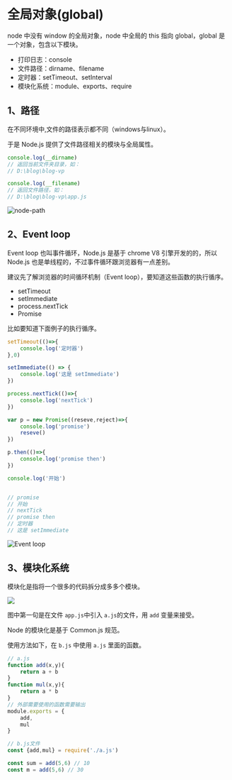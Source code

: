 # 全局对象(global)

node 中没有 window 的全局对象，node 中全局的 this 指向 global，global 是一个对象，包含以下模块。

- 打印日志：console
- 文件路径：dirname、filename
- 定时器：setTimeout、setInterval
- 模块化系统：module、exports、require

## 1、路径

在不同环境中,文件的路径表示都不同（windows与linux）。

于是 Node.js 提供了文件路径相关的模块与全局属性。

```js
console.log(__dirname)
// 返回当前文件夹目录，如：
// D:\blog\blog-vp

console.log(__filename)
// 返回文件路径，如：
// D:\blog\blog-vp\app.js
```

![node-path](node-path.gif)

## 2、Event loop

Event loop 也叫事件循环，Node.js 是基于 chrome V8 引擎开发的的，所以 Node.js 也是单线程的，不过事件循环跟浏览器有一点差别。

建议先了解浏览器的时间循环机制（Event loop），要知道这些函数的执行循序。

- setTimeout
- setImmediate
- process.nextTick
- Promise

比如要知道下面例子的执行循序。

```js
setTimeout(()=>{
    console.log('定时器')
},0)

setImmediate(() => {
    console.log('这是 setImmediate')
})

process.nextTick(()=>{
    console.log('nextTick')
})

var p = new Promise((reseve,reject)=>{
    console.log('promise')
    reseve()
})

p.then(()=>{
    console.log('promise then')
})

console.log('开始')


// promise
// 开始
// nextTick
// promise then     
// 定时器
// 这是 setImmediate
```

![Event loop](node-loop.gif)

## 3、模块化系统

模块化是指将一个很多的代码拆分成多多个模块。

![](require.png)

图中第一句是在文件 `app.js`中引入 `a.js`的文件，用 `add` 变量来接受。

Node 的模块化是基于 Common.js 规范。

使用方法如下，在 `b.js` 中使用 `a.js` 里面的函数。

```js
// a.js
function add(x,y){
    return a + b
}
function mul(x,y){
    return a * b
}
// 外部需要使用的函数需要输出
module.exports = {
    add,
    mul
}
```

```js
// b.js文件
const {add,mul} = require('./a.js')

const sum = add(5,6) // 10
const m = add(5,6) // 30
```
